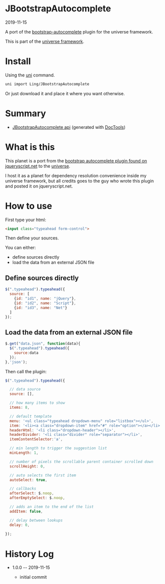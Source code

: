 JBootstrapAutocomplete
===========
2019-11-15



A port of the [bootstrap-autocomplete](https://www.jqueryscript.net/form/jQuery-Bootstrap-4-Typeahead-Plugin.html) plugin for the universe framework.


This is part of the [universe framework](https://github.com/karayabin/universe-snapshot).


Install
==========
Using the [uni](https://github.com/lingtalfi/universe-naive-importer) command.
```bash
uni import Ling/JBootstrapAutocomplete
```

Or just download it and place it where you want otherwise.






Summary
===========
- [JBootstrapAutocomplete api](https://github.com/lingtalfi/JBootstrapAutocomplete/blob/master/doc/api/Ling/JBootstrapAutocomplete.md) (generated with [DocTools](https://github.com/lingtalfi/DocTools))





What is this
=============

This planet is a port from the [bootstrap autocomplete plugin found on jqueryscript.net](https://www.jqueryscript.net/form/jQuery-Bootstrap-4-Typeahead-Plugin.html) 
to the [universe](https://github.com/karayabin/universe-snapshot).

I host it as a planet for dependency resolution convenience inside my universe framework, but all credits
goes to the guy who wrote this plugin and posted it on jqueryscript.net.



How to use
==========

First type your html:

```html
<input class="typeahead form-control">
```


Then define your sources.

You can either:

- define sources directly
- load the data from an external JSON file 


Define sources directly
---------
```js
$(".typeahead").typeahead({
  source: [
    {id: "id1", name: "jQuery"},
    {id: "id2", name: "Script"},
    {id: "id3", name: "Net"}
  ]
});

```

Load the data from an external JSON file
---------

```js
$.get("data.json", function(data){
  $(".typeahead").typeahead({ 
    source:data 
  });
},'json');


```



Then call the plugin:

```js
$(".typeahead").typeahead({ 

  // data source
  source: [],

  // how many items to show
  items: 8,

  // default template
  menu: '<ul class="typeahead dropdown-menu" role="listbox"></ul>',
  item: '<li><a class="dropdown-item" href="#" role="option"></a></li>',
  headerHtml: '<li class="dropdown-header"></li>',
  headerDivider: '<li class="divider" role="separator"></li>',
  itemContentSelector:'a',

  // min length to trigger the suggestion list
  minLength: 1,

  // number of pixels the scrollable parent container scrolled down
  scrollHeight: 0,

  // auto selects the first item
  autoSelect: true,

  // callbacks
  afterSelect: $.noop,
  afterEmptySelect: $.noop,

  // adds an item to the end of the list
  addItem: false,

  // delay between lookups
  delay: 0,
  
});


```









History Log
=============

- 1.0.0 -- 2019-11-15

    - initial commit